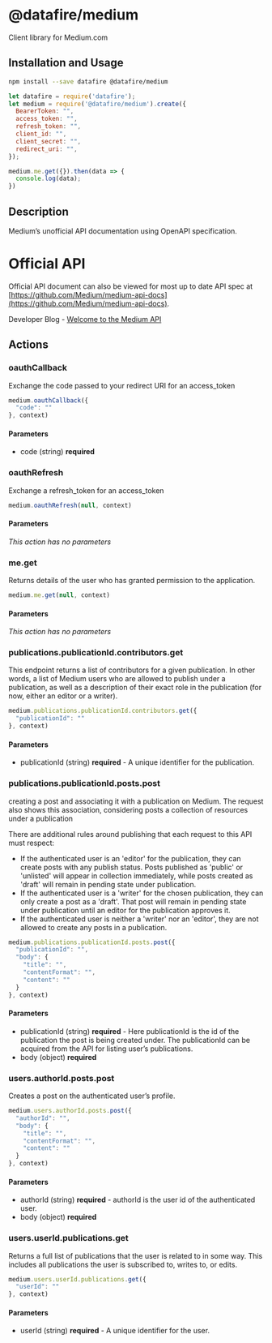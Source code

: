 # @datafire/medium

Client library for Medium.com

## Installation and Usage
```bash
npm install --save datafire @datafire/medium
```

```js
let datafire = require('datafire');
let medium = require('@datafire/medium').create({
  BearerToken: "",
  access_token: "",
  refresh_token: "",
  client_id: "",
  client_secret: "",
  redirect_uri: "",
});

medium.me.get({}).then(data => {
  console.log(data);
})
```

## Description
Medium’s unofficial API documentation using OpenAPI specification.

# Official API
Official API document can also be viewed for most up to date API spec at [https://github.com/Medium/medium-api-docs](https://github.com/Medium/medium-api-docs).

Developer Blog - [Welcome to the Medium API](https://medium.com/blog/welcome-to-the-medium-api-3418f956552)


## Actions
### oauthCallback
Exchange the code passed to your redirect URI for an access_token


```js
medium.oauthCallback({
  "code": ""
}, context)
```

#### Parameters
* code (string) **required**

### oauthRefresh
Exchange a refresh_token for an access_token


```js
medium.oauthRefresh(null, context)
```

#### Parameters
*This action has no parameters*

### me.get
Returns details of the user who has granted permission to the application.


```js
medium.me.get(null, context)
```

#### Parameters
*This action has no parameters*

### publications.publicationId.contributors.get
This endpoint returns a list of contributors for a given publication. In other words, a list of Medium users who are allowed to publish under a publication, as well as a description of their exact role in the publication (for now, either an editor or a writer).


```js
medium.publications.publicationId.contributors.get({
  "publicationId": ""
}, context)
```

#### Parameters
* publicationId (string) **required** - A unique identifier for the publication.

### publications.publicationId.posts.post
creating a post and associating it with a publication on Medium. The request also shows this association, considering posts a collection of resources under a publication

There are additional rules around publishing that each request to this API must respect:
  - If the authenticated user is an 'editor' for the publication, they can create posts with any publish status. Posts published as 'public' or 'unlisted' will appear in collection immediately, while posts created as 'draft' will remain in pending state under publication.
  - If the authenticated user is a 'writer' for the chosen publication, they can only create a post as a 'draft'. That post will remain in pending state under publication until an editor for the publication approves it.
  - If the authenticated user is neither a 'writer' nor an 'editor', they are not allowed to create any posts in a publication.



```js
medium.publications.publicationId.posts.post({
  "publicationId": "",
  "body": {
    "title": "",
    "contentFormat": "",
    "content": ""
  }
}, context)
```

#### Parameters
* publicationId (string) **required** - Here publicationId is the id of the publication the post is being created under. The publicationId can be acquired from the API for listing user’s publications.
* body (object) **required**

### users.authorId.posts.post
Creates a post on the authenticated user’s profile.


```js
medium.users.authorId.posts.post({
  "authorId": "",
  "body": {
    "title": "",
    "contentFormat": "",
    "content": ""
  }
}, context)
```

#### Parameters
* authorId (string) **required** - authorId is the user id of the authenticated user.
* body (object) **required**

### users.userId.publications.get
Returns a full list of publications that the user is related to in some way. This includes all publications the user is subscribed to, writes to, or edits.


```js
medium.users.userId.publications.get({
  "userId": ""
}, context)
```

#### Parameters
* userId (string) **required** - A unique identifier for the user.

